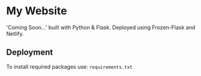 # My Website
'Coming Soon...' built with Python & Flask. Deployed using Frozen-Flask and Netlify.

## Deployment
To install required packages use:
`requirements.txt`
